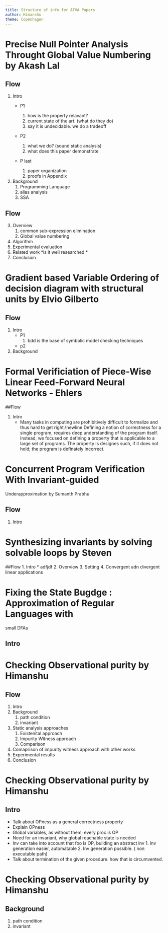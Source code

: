 ```yaml
---
title: Structure of info for ATVA Papers
author: Himanshu
theme: Copenhagen
---
```


# Precise Null Pointer Analysis Throught Global Value Numbering by Akash Lal

## Flow
1.  Intro
	* P1
		1. how is the property relavant?
		2. current state of the art. (what do they do)
		3. say it is undecidable. we do a tradeoff
	* P2
		1. what we do? (sound static analysis)
		2. what does this paper demonstrate

	* P last
		1. paper organization
		2. proofs in Appendix
2. Background
	1. Programming Language
	2. alias analysis
	3. SSA

## Flow

3. Overview
	1. common sub-expression elimination
	2. Global value numbering
4. Algorithm
5. Experimental evaluation
6. Related work
   	   *is it well researched
	   *
7. Conclusion

# Gradient based Variable Ordering of decision diagram with structural units by Elvio Gilberto

## Flow

1. Intro
	* P1
		1. bdd is the base of symbolic model checking techniques
	* p2
2. Background

# Formal Verificiation of Piece-Wise Linear Feed-Forward Neural Networks - Ehlers
##Flow

1. Intro
	* Many tasks in computing are prohibitively difficult to
          formalize and thus hard to get right.\newline
	Defining a notion of correctness for a single program,
	requires deep understanding of the program itself. Instead, we
	focused on defining a property that is applicable to a large
	set of programs. The property is designes such, if it does not
	hold; the program is definately incorrect.

# Concurrent Program Verification With Invariant-guided
  Underapproximation by Sumanth Prabhu
  
## Flow

1. Intro

# Synthesizing invariants by solving solvable loops by Steven
##Flow
	1. Intro
	   * adfjdf
	2. Overview
	3. Setting
	4. Convergent adn divergent linear applications

# Fixing the State Bugdge : Approximation of Regular Languages with
  small DFAs
## Intro
	   

# Checking Observational purity by Himanshu
## Flow
1. Intro
2. Background
	1. path condition
	2. invariant
3. Static analysis approaches
   	  1. Existenital approach
	  2. Impurity Witness approach
	  3. Comparison
4. Comaprison of impurity witness approach with other works
5. Experimental results
6. Conclusion

# Checking Observational purity by Himanshu
## Intro
* Talk about OPness as a general correctness property
* Explain OPness
* Global variables, as without them; every proc is OP
* Need for an invariant, why global reachable state is needed
* Inv can take into account that foo is OP, building an abstract inv
      1. Inv generation easier, automatable
      2. Inv generation possible. ( non executable path)
* Talk about termination of the given procedure. how that is circumvented.

# Checking Observational purity by Himanshu
## Background
1.  path condition
2.  invariant 	      
